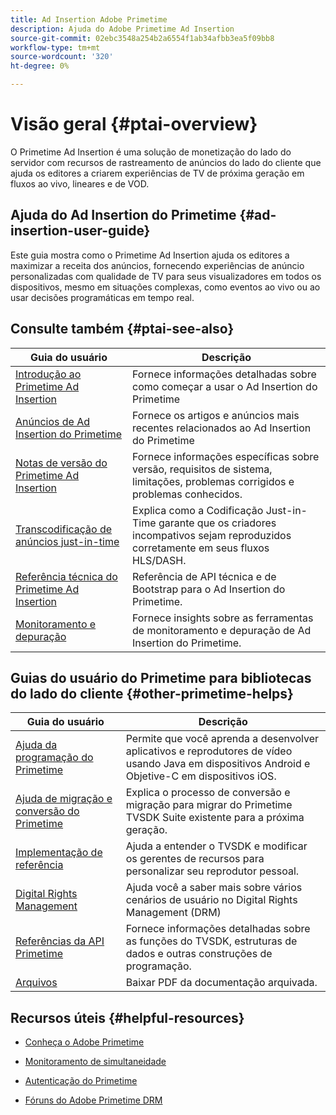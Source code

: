 ```yaml
---
title: Ad Insertion Adobe Primetime
description: Ajuda do Adobe Primetime Ad Insertion
source-git-commit: 02ebc3548a254b2a6554f1ab34afbb3ea5f09bb8
workflow-type: tm+mt
source-wordcount: '320'
ht-degree: 0%

---
```


# Visão geral {#ptai-overview}

O Primetime Ad Insertion é uma solução de monetização do lado do servidor com recursos de rastreamento de anúncios do lado do cliente que ajuda os editores a criarem experiências de TV de próxima geração em fluxos ao vivo, lineares e de VOD.

## Ajuda do Ad Insertion do Primetime {#ad-insertion-user-guide}

Este guia mostra como o Primetime Ad Insertion ajuda os editores a maximizar a receita dos anúncios, fornecendo experiências de anúncio personalizadas com qualidade de TV para seus visualizadores em todos os dispositivos, mesmo em situações complexas, como eventos ao vivo ou ao usar decisões programáticas em tempo real.

## Consulte também {#ptai-see-also}

| Guia do usuário | Descrição |
|---|---|
| [Introdução ao Primetime Ad Insertion](getting-started/get-started-overview.md) | Fornece informações detalhadas sobre como começar a usar o Ad Insertion do Primetime |
| [Anúncios de Ad Insertion do Primetime](announcements/overview.md) | Fornece os artigos e anúncios mais recentes relacionados ao Ad Insertion do Primetime |
| [Notas de versão do Primetime Ad Insertion](../release-notes/ptai-20x-release-notes.md) | Fornece informações específicas sobre versão, requisitos de sistema, limitações, problemas corrigidos e problemas conhecidos. |
| [Transcodificação de anúncios just-in-time](just-in-time-transcoding/jit-transcoding-overview.md) | Explica como a Codificação Just-in-Time garante que os criadores incompativos sejam reproduzidos corretamente em seus fluxos HLS/DASH. |
| [Referência técnica do Primetime Ad Insertion](/help/primetime-ad-insertion/technical-reference/bootstrap-api.md) | Referência de API técnica e de Bootstrap para o Ad Insertion do Primetime. |
| [Monitoramento e depuração](/help/primetime-ad-insertion/performance-monitoring-debugging-reporting/performance-overview.md) | Fornece insights sobre as ferramentas de monitoramento e depuração de Ad Insertion do Primetime. |

## Guias do usuário do Primetime para bibliotecas do lado do cliente {#other-primetime-helps}

| Guia do usuário | Descrição |
|---|---|
| [Ajuda da programação do Primetime](../programming/home.md) | Permite que você aprenda a desenvolver aplicativos e reprodutores de vídeo usando Java em dispositivos Android e Objetive-C em dispositivos iOS. |
| [Ajuda de migração e conversão do Primetime](../migration-guides/home.md) | Explica o processo de conversão e migração para migrar do Primetime TVSDK Suite existente para a próxima geração. |
| [Implementação de referência](../android-reference-implementation/home.md) | Ajuda a entender o TVSDK e modificar os gerentes de recursos para personalizar seu reprodutor pessoal. |
| [Digital Rights Management](../digital-rights-management/home.md) | Ajuda você a saber mais sobre vários cenários de usuário no Digital Rights Management (DRM) |
| [Referências da API Primetime](../reference/api-references.md) | Fornece informações detalhadas sobre as funções do TVSDK, estruturas de dados e outras construções de programação. |
| [Arquivos](https://helpx.adobe.com/primetime/archives.html) | Baixar PDF da documentação arquivada. |

## Recursos úteis {#helpful-resources}

* [Conheça o Adobe Primetime](https://www.adobe.com/in/marketing/primetime.html)

* [Monitoramento de simultaneidade](https://tve.helpdocsonline.com/concurrency-monitoring-introduction)

* [Autenticação do Primetime](https://tve.helpdocsonline.com/home)

* [Fóruns do Adobe Primetime DRM](https://forums.adobe.com/community/adobe_access)

